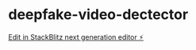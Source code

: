 # deepfake-video-dectector

[Edit in StackBlitz next generation editor ⚡️](https://stackblitz.com/~/github.com/Mudavath-kumar/deepfake-video-dectector)